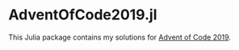 # AdventOfCode2019.jl

This Julia package contains my solutions for [Advent of Code 2019](https://adventofcode.com/2019/).
